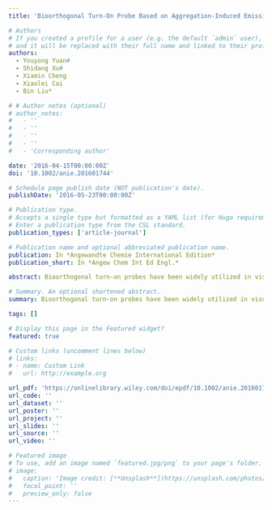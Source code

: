 ```yaml
---
title: 'Bioorthogonal Turn-On Probe Based on Aggregation-Induced Emission Characteristics for Cancer Cell Imaging and Ablation'

# Authors
# If you created a profile for a user (e.g. the default `admin` user), write the username (folder name) here
# and it will be replaced with their full name and linked to their profile.
authors:
  - Youyong Yuan#
  - Shidang Xu#
  - Xiamin Cheng
  - Xiaolei Cai
  - Bin Liu*

# # Author notes (optional)
# author_notes:
#   - ''
#   - ''
#   - ''
#   - ''
#   - 'Corresponding author'

date: '2016-04-15T00:00:00Z'
doi: '10.1002/anie.201601744'

# Schedule page publish date (NOT publication's date).
publishDate: '2016-05-23T00:00:00Z'

# Publication type.
# Accepts a single type but formatted as a YAML list (for Hugo requirements).
# Enter a publication type from the CSL standard.
publication_types: ['article-journal']

# Publication name and optional abbreviated publication name.
publication: In *Angewandte Chemie International Edition*
publication_short: In *Angew Chem Int Ed Engl.*

abstract: Bioorthogonal turn-on probes have been widely utilized in visualizing various biological processes. Most of the currently available bioorthogonal turn-on probes are blue or green emissive fluorophores with azide or tetrazine as functional groups. Herein, we present an alternative strategy of designing bioorthogonal turn-on probes based on red-emissive fluorogens with aggregation-induced emission characteristics (AIEgens). The probe is water soluble and non-fluorescent due to the dissipation of energy through free molecular motion of the AIEgen, but the fluorescence is immediately turned on upon click reaction with azide-functionalized glycans on cancer cell surface. The fluorescence turn-on is ascribed to the restriction of molecular motion of AIEgen, which populates the radiative decay channel. Moreover, the AIEgen can generate reactive oxygen species (ROS) upon visible light (λ=400-700 nm) irradiation, demonstrating its dual role as an imaging and phototherapeutic agent.

# Summary. An optional shortened abstract.
summary: Bioorthogonal turn-on probes have been widely utilized in visualizing various biological processes. Most of the currently available bioorthogonal turn-on probes are blue or green emissive fluorophores with azide or tetrazine as functional groups. Herein, we present an alternative strategy of designing bioorthogonal turn-on probes based on red-emissive fluorogens with aggregation-induced emission characteristics (AIEgens). The probe is water soluble and non-fluorescent due to the dissipation of energy through free molecular motion of the AIEgen, but the fluorescence is immediately turned on upon click reaction with azide-functionalized glycans on cancer cell surface. The fluorescence turn-on is ascribed to the restriction of molecular motion of AIEgen, which populates the radiative decay channel. Moreover, the AIEgen can generate reactive oxygen species (ROS) upon visible light (λ=400-700 nm) irradiation, demonstrating its dual role as an imaging and phototherapeutic agent.

tags: []

# Display this page in the Featured widget?
featured: true

# Custom links (uncomment lines below)
# links:
# - name: Custom Link
#   url: http://example.org

url_pdf: 'https://onlinelibrary.wiley.com/doi/epdf/10.1002/anie.201601744?saml_referrer'
url_code: ''
url_dataset: ''
url_poster: ''
url_project: ''
url_slides: ''
url_source: ''
url_video: ''

# Featured image
# To use, add an image named `featured.jpg/png` to your page's folder.
# image:
#   caption: 'Image credit: [**Unsplash**](https://unsplash.com/photos/pLCdAaMFLTE)'
#   focal_point: ''
#   preview_only: false
---
```

